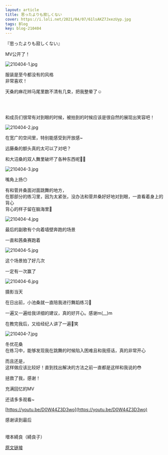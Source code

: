```yaml
---
layout: article
title: 思ったよりも寂しくない
cover: https://i.loli.net/2021/04/07/61lsAKZ7JxezUyp.jpg
tags: Blog
key: blog-210404
---
```



『思ったよりも寂しくない』

MV公开了！




![210404-1.jpg](https://i.loli.net/2021/04/07/61lsAKZ7JxezUyp.jpg)




服装是至今都没有的风格<br/>
非常喜欢！

<!--more-->

天桑的麻花辫马尾里数不清有几束，把我整晕了☺️

<br/><br/>

和成员们很常有对到眼的时候，被拍到的时候应该是很自然的展现出笑容吧！


![210404-2.jpg](https://i.loli.net/2021/04/07/mTuxOqatJie53B9.jpg)


在宽广的空间里，特别能感受到开放感~

远藤桑的额头真的太可以了对吧？

和大沼桑的双人舞里破坏了各种东西呢🤖🤡


![210404-3.jpg](https://i.loli.net/2021/04/07/pfUCRmhIX5jBs7w.jpg)


嘴角上扬😶



有和菅井桑面对面跳舞的地方，<br/>
在那部分的练习里，因为太紧张，没办法和菅井桑好好地对到眼，一直看着身上的背心<br/>
背心的样子留在脑海里💭


![210404-4.jpg](https://i.loli.net/2021/04/07/GRFsyZei1OxWj7L.jpg)

最后的副歌有个向着墙壁奔跑的场景

一直和茜桑赛跑着

![210404-5.jpg](https://i.loli.net/2021/04/07/Ugl4kQthHLfCInc.jpg)


这个场景拍了好几次

一定有一次赢了

![210404-6.jpg](https://i.loli.net/2021/04/07/nBeiZDm7dwxCvky.jpg)


摄影当天

在日出前，小池桑就一直陪我进行舞蹈练习🥺

一遍又一遍给我详细的建议，真的好开心。感谢m(__)m



在教完我后，又给经纪人讲了一遍🕺笑



![210404-7.jpg](https://i.loli.net/2021/04/07/bBsLrO7SZ4Tv5oI.jpg)



冬优花桑<br/>
在练习中，能够发现我在跳舞的时候陷入困难且和我搭话，真的非常开心

而且还是，<br/>
这样做应该比较好！直到找出解决的方法之前一直都是这样和我说的😳

拯救了我，感谢！




充满回忆的MV

还请多多观看~


[https://youtu.be/D0W44Z3D3wo](https://youtu.be/D0W44Z3D3wo)


感谢读到最后
<br/><br/><br/>
増本綺良（綺良子）

[原文链接](https://sakurazaka46.com/s/s46/diary/detail/38418?cd=blog)